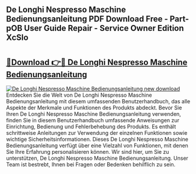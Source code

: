 ## De Longhi Nespresso Maschine Bedienungsanleitung PDF Download Free - Part-pOB User Guide Repair - Service Owner Edition XcSlo

# <h2><a href="http://df2y75.blite.top/?on=De+Longhi+Nespresso+Maschine+Bedienungsanleitung">🔗Download 👉🔴 De Longhi Nespresso Maschine Bedienungsanleitung</a></h2>

[![De Longhi Nespresso Maschine Bedienungsanleitung new download](https://i.imgur.com/lujVjoI.png)](http://df2y75.blite.top/?on=De+Longhi+Nespresso+Maschine+Bedienungsanleitung)
Entdecken Sie die Welt von De Longhi Nespresso Maschine Bedienungsanleitung mit diesem umfassenden Benutzerhandbuch, das alle Aspekte der Merkmale und Funktionen des Produkts abdeckt. Bevor Sie Ihren De Longhi Nespresso Maschine Bedienungsanleitung verwenden, finden Sie in diesem Benutzerhandbuch umfassende Anweisungen zur Einrichtung, Bedienung und Fehlerbehebung des Produkts. Es enthält schrittweise Anleitungen zur Verwendung der einzelnen Funktionen sowie wichtige Sicherheitsinformationen. Dieses De Longhi Nespresso Maschine Bedienungsanleitung verfügt über eine Vielzahl von Funktionen, mit denen Sie Ihre Erfahrung personalisieren können. Wir sind hier, um Sie zu unterstützen, De Longhi Nespresso Maschine Bedienungsanleitung. Unser Team ist bestrebt, Ihnen bei Fragen oder Bedenken behilflich zu sein.
